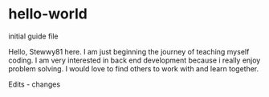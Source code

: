 # hello-world
initial guide file

Hello, Stewwy81 here. I am just beginning the journey of teaching myself coding. I am very interested in back end development because i really enjoy problem solving. I would love to find others to work with and learn together.

Edits - changes
